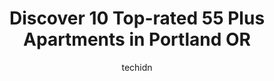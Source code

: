 ---
layout: ampstory
image: https://i0.wp.com/www.depkes.org/wp-content/uploads/2023/06/55-plus-apartments-0-in-portland-or-1685770157.jpeg?resize=640,853
author: techidn
featured: false
description: Discover the impressive array of 55 Plus Apartments options in Portland OR, where you can find 10 of the largest 55 Plus Apartments establishments in the area. From renowned classics to hidd
title: Discover 10 Top-rated 55 Plus Apartments in Portland OR
cover:
   title: Discover 10 Top-rated 55 Plus Apartments in Portland OR
   subtitle: Rickpate
   background: https://www.depkes.org/wp-content/uploads/2023/06/55-plus-apartments-0-in-portland-or-1685770157.jpeg

pages: 
 - layout: thirds
   top: <h1>#1 Parkrose Chateau Gracious Retirement Living</h1>
   bottom: "<p>UPDATE - Hawthorns (new ownership) General Manager was let go several months ago, and since then services have gradually improved, in addition to Hawthorn initiating desi</p>"
   background: https://www.depkes.org/wp-content/uploads/2023/06/55-plus-apartments-1-in-portland-or-1685770158.jpeg
   backgroundblur: true
 - layout: thirds
   top: <h1>#2 Lents Village</h1>
   bottom: "<p>If I could give a ZERO I would.  This is a senior apartment building.  Whose tenants are required to go to the smoking area to smoke.  I totally agree with that...however</p>"
   background: https://www.depkes.org/wp-content/uploads/2023/06/55-plus-apartments-2-in-portland-or-1685770158.jpeg
   cta:
      link: https://www.depkes.org/blog/discover-10-top-rated-55-plus-apartments-in-portland-or/
      text: Discover 10 Top-rated 55 Plus Apartments in Portland OR
 - layout: thirds
   top: <h1>#3 Cherrywood Village a Generations Community</h1>
   bottom: "<p>1417 SE 107th Ave, Portland, OR 97216, United States</p>"
   background: https://www.depkes.org/wp-content/uploads/2023/06/55-plus-apartments-3-in-portland-or-1685770159.jpeg
   cta:
      link: https://www.depkes.org/blog/discover-10-top-rated-55-plus-apartments-in-portland-or/
      text: Discover 10 Top-rated 55 Plus Apartments in Portland OR
 - layout: thirds
   top: <h1>#4 Uptown Tower Apartments</h1>
   bottom: "<p>712 SW St Clair Ave, Portland, OR 97205, United States</p>"
   background: https://images.unsplash.com/photo-1489648022186-8f49310909a0?ixlib=rb-4.0.3&ixid=MnwxMjA3fDB8MHxwaG90by1wYWdlfHx8fGVufDB8fHx8&auto=format&fit=crop&w=640&h=853&q=80
   cta:
      link: https://www.depkes.org/blog/discover-10-top-rated-55-plus-apartments-in-portland-or/
      text: Discover 10 Top-rated 55 Plus Apartments in Portland OR
 - layout: thirds
   top: <h1>#5 Rose Schnitzer Tower</h1>
   bottom: "<p>1430 SW 12th Ave, Portland, OR 97201, United States</p>"
   background: https://images.unsplash.com/photo-1522441815192-d9f04eb0615c?ixlib=rb-4.0.3&ixid=MnwxMjA3fDB8MHxwaG90by1wYWdlfHx8fGVufDB8fHx8&auto=format&fit=crop&w=640&h=853&q=80
   cta:
      link: https://www.depkes.org/blog/discover-10-top-rated-55-plus-apartments-in-portland-or/
      text: Discover 10 Top-rated 55 Plus Apartments in Portland OR
 - layout: thirds
   top: <h1>#6 Hazelwood Community Apartments</h1>
   bottom: "<p>11939 NE Davis St, Portland, OR 97220, United States</p>"
   background: https://images.unsplash.com/photo-1509114397022-ed747cca3f65?ixlib=rb-4.0.3&ixid=MnwxMjA3fDB8MHxwaG90by1wYWdlfHx8fGVufDB8fHx8&auto=format&fit=crop&w=640&h=853&q=80
   cta:
      link: https://www.depkes.org/blog/discover-10-top-rated-55-plus-apartments-in-portland-or/
      text: Discover 10 Top-rated 55 Plus Apartments in Portland OR
 - layout: thirds
   top: <h1>#7 Terrace At Columbia Knoll Apartments</h1>
   bottom: "<p>8212 NE Sandy Blvd, Portland, OR 97220, United States</p>"
   background: https://images.unsplash.com/photo-1524169358666-79f22534bc6e?ixlib=rb-4.0.3&ixid=MnwxMjA3fDB8MHxwaG90by1wYWdlfHx8fGVufDB8fHx8&auto=format&fit=crop&w=640&h=853&q=80
   cta:
      link: https://www.depkes.org/blog/discover-10-top-rated-55-plus-apartments-in-portland-or/
      text: Discover 10 Top-rated 55 Plus Apartments in Portland OR
 - layout: thirds
   middle: Continue reading...
   background: https://images.unsplash.com/photo-1608501821300-4f99e58bba77?ixlib=rb-4.0.3&ixid=MnwxMjA3fDB8MHxwaG90by1wYWdlfHx8fGVufDB8fHx8&auto=format&fit=crop&w=640&h=853&q=80
   cta:
      link: https://www.depkes.org/blog/discover-10-top-rated-55-plus-apartments-in-portland-or/
      text: Discover 10 Top-rated 55 Plus Apartments in Portland OR
      
---